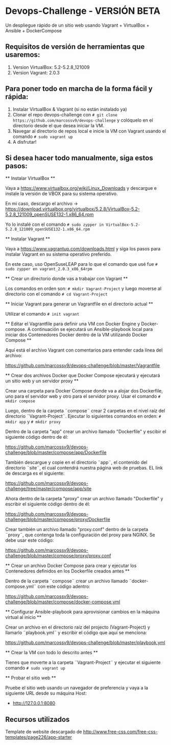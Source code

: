 # Devops-Challenge - VERSIÓN BETA

Un despliegue rápido de un sitio web usando Vagrant + VirtualBox + Ansible + DockerCompose

## Requisitos de versión de herramientas que usaremos:

1. Version VirtualBox: 5.2-5.2.8_121009
2. Version Vagrant: 2.0.3 

## Para poner todo en marcha de la forma fácil y rápida:

1. Instalar VirtualBox & Vagrant (si no están instalado ya)
2. Clonar el repo devops-challenge con ```# git clone https://github.com/marcossv9/devops-challenge``` y colóquelo en el directorio desde el que desea iniciar la VM.
3. Navegar al directorio de repos local e inicie la VM con Vagrant usando el comando ```# sudo vagrant up```
4. A disfrutar!

## Si desea hacer todo manualmente, siga estos pasos:

** Instalar VirtualBox **

Vaya a https://www.virtualbox.org/wiki/Linux_Downloads y descargue e instale la versión de VBOX para su sistema operativo.

En mi caso, descargo el archivo -> https://download.virtualbox.org/virtualbox/5.2.8/VirtualBox-5.2-5.2.8_121009_openSUSE132-1.x86_64.rpm

Yo lo instalé con el comando ```# sudo zypper in VirtualBox-5.2-5.2.8_121009_openSUSE132-1.x86_64.rpm ```

** Instalar Vagrant **

Vaya a https://www.vagrantup.com/downloads.html y siga los pasos para instalar Vagrant en su sistema operativo preferido.

En este caso, uso OpenSuseLEAP para lo que el comando que usé fue ```# sudo zypper en vagrant_2.0.3_x86_64rpm```

** Crear un directorio donde vas a trabajar con Vagrant **

Los comandos en orden son: ```# mkdir Vagrant-Project``` y luego moverse al directorio con el comando ```# cd Vagrant-Project```

** Iniciar Vagrant para generar un Vagrantfile en el directorio actual **

Utilizar el comando ```# init vagrant```

** Editar el Vagrantfile para definir una VM con Docker Engine y Docker-compose. A continuación se ejecutará un Ansible-playbook local para iniciar dos Contenedores Docker dentro de la VM utilizando Docker Compose **

Aquí está el archivo Vagrant con comentarios para entender cada línea del archivo:

https://github.com/marcossv9/devops-challenge/blob/master/Vagrantfile

** Crear dos archivos Docker que Docker Compose ejecutará y ejecutará un sitio web y un servidor proxy **

Crear una carpeta para Docker Compose donde va a alojar dos Dockerfile, uno para el servidor web y otro para el servidor proxy. Usar el comando ```# mkdir compose```

Luego, dentro de la carpeta ¨compose¨ crear 2 carpetas en el nivel raíz del directorio ¨Vagrant-Project¨. Ejecutar lo siguientes comandos en orden: ```# mkdir app``` y ```# mkdir proxy```

Dentro de la carpeta "app" crear un archivo llamado "Dockerfile" y escibir el siguiente código dentro de él:

https://github.com/marcossv9/devops-challenge/blob/master/compose/app/Dockerfile

También descargue y copie en el directorio ¨app¨, el contenido del directorio ¨site¨, el cual contendrá nuestra página web de pruebas. EL link de descarga es el siguiente:

https://github.com/marcossv9/devops-challenge/tree/master/compose/app/site

Ahora dentro de la carpeta "proxy" crear un archivo llamado "Dockerfile" y escribir el siguiente código dentro de él:

https://github.com/marcossv9/devops-challenge/blob/master/compose/proxy/Dockerfile

Crear también un archivo llamado "proxy.conf" dentro de la carpeta ¨proxy¨, que contenga toda la configuración del proxy para NGINX. Se debe usar este código:

https://github.com/marcossv9/devops-challenge/blob/master/compose/proxy/proxy.conf

** Crear un archivo Docker Compose para crear y ejecutar los Contenedores definidos en los Dockerfile creados antes **

Dentro de la carpeta ¨compose¨ crear un archivo llamado ¨docker-compose.yml¨ con este código adentro:

https://github.com/marcossv9/devops-challenge/blob/master/compose/docker-compose.yml

** Configurar Ansible-playbook para aprovisionar cambios en la máquina virtual al inicio **

Crear un archivo en el directorio raíz del projecto (Vagrant-Project) y llamarlo ¨playbook.yml¨ y escribir el código que aquí se menciona:

https://github.com/marcossv9/devops-challenge/blob/master/playbook.yml

** Crear la VM con todo lo descrito antes **

Tienes que moverte a la carpeta ¨Vagrant-Project¨ y ejecutar el siguiente comando ```# sudo vagrant up```

** Probar el sitio web **

Pruebe el sitio web usando un navegador de preferencia y vaya a la siguiente URL desde su máquina Host:

- http://127.0.0.1:8080

## Recursos utilizados

Template de website descargado de http://www.free-css.com/free-css-templates/page226/app-starter